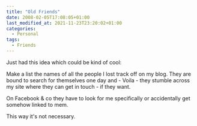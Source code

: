 ```yaml
---
title: "Old Friends"
date: 2008-02-05T17:08:05+01:00
last_modified_at: 2021-11-23T23:20:02+01:00
categories:
  - Personal
tags:
  - Friends
---
```

Just had this idea which could be kind of cool:

Make a list the names of all the people I lost track off on my blog. They are bound to search for themselves one day and - Voila - they stumble across my site where they can get in touch - if they want.

On Facebook & co they have to look for me specifically or accidentally get somehow linked to mem.

This way it's not necessary.
